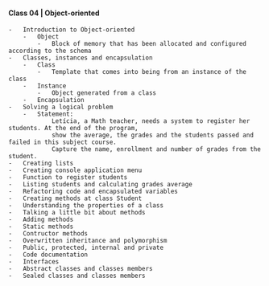 #### Class 04 | Object-oriented
    -   Introduction to Object-oriented
        -   Object
            -   Block of memory that has been allocated and configured according to the schema
    -   Classes, instances and encapsulation
        -   Class
            -   Template that comes into being from an instance of the class
        -   Instance
            -   Object generated from a class
        -   Encapsulation
    -   Solving a logical problem
        -   Statement:
                Letícia, a Math teacher, needs a system to register her students. At the end of the program,
                show the average, the grades and the students passed and failed in this subject course.
                Capture the name, enrollment and number of grades from the student.
    -   Creating lists
    -   Creating console application menu
    -   Function to register students
    -   Listing students and calculating grades average
    -   Refactoring code and encapsulated variables
    -   Creating methods at class Student
    -   Understanding the properties of a class
    -   Talking a little bit about methods
    -   Adding methods
    -   Static methods
    -   Contructor methods
    -   Overwritten inheritance and polymorphism
    -   Public, protected, internal and private
    -   Code documentation
    -   Interfaces
    -   Abstract classes and classes members
    -   Sealed classes and classes members